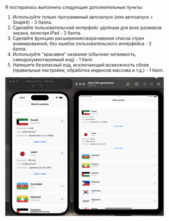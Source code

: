 Я постаралась выполнить следующие дополнительные пункты:
1. Используйте только программный автозапуск (или автозапуск + Snapkit) - 3 балла. 
2. Сделайте пользовательский интерфейс удобным для всех размеров экрана, включая iPad - 2 балла.
3. Сделайте функцию расширения/сворачивания списка стран анимированной, без ошибок пользовательского интерфейса - 2 балла.
4. Используйте “красивое” название (обычная читаемость, самодокументируемый код) - 1 балл.
5. Напишите безопасный код, исключающий возможность сбоев (правильные настройки, обработка индексов массива и т.д.) - 1 балл.


![Снимок экрана](./iphone+ipad.png)
